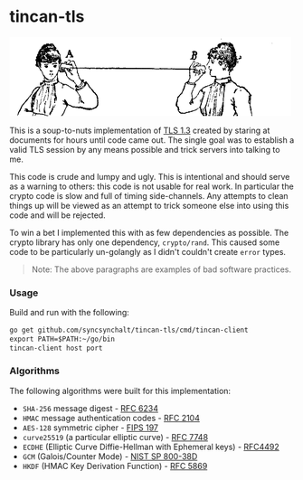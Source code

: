 # tincan-tls

<img src="https://github.com/syncsynchalt/tincan-tls/raw/master/images/tincan.png"
     alt="Lover's telephone" width="498" height="140" />

This is a soup-to-nuts implementation of [TLS 1.3](https://tools.ietf.org/html/rfc8446)
created by staring at documents for hours until code came out.  The
single goal was to establish a valid TLS session by any means
possible and trick servers into talking to me.

This code is crude and lumpy and ugly.  This is intentional and
should serve as a warning to others: this code is not usable for
real work.  In particular the crypto code is slow and full of timing
side-channels.  Any attempts to clean things up will be viewed as
an attempt to trick someone else into using this code and will be
rejected.

To win a bet I implemented this with as few dependencies as possible.
The crypto library has only one dependency, `crypto/rand`.  This
caused some code to be particularly un-golangly as I didn't couldn't
create `error` types.

> Note: The above paragraphs are examples of bad software practices.

### Usage

Build and run with the following:

```
go get github.com/syncsynchalt/tincan-tls/cmd/tincan-client
export PATH=$PATH:~/go/bin
tincan-client host port
```

### Algorithms

The following algorithms were built for this implementation:

* `SHA-256` message digest - [RFC 6234](https://tools.ietf.org/html/rfc6234)
* `HMAC` message authentication codes - [RFC 2104](https://tools.ietf.org/html/rfc2104)
* `AES-128` symmetric cipher - [FIPS 197](https://nvlpubs.nist.gov/nistpubs/FIPS/NIST.FIPS.197.pdf)
* `curve25519` (a particular elliptic curve) - [RFC 7748](https://tools.ietf.org/html/rfc7748)
* `ECDHE` (Elliptic Curve Diffie-Hellman with Ephemeral keys) - [RFC4492](https://tools.ietf.org/html/rfc4492)
* `GCM` (Galois/Counter Mode) - [NIST SP 800-38D](https://csrc.nist.gov/publications/detail/sp/800-38d/final)
* `HKDF` (HMAC Key Derivation Function) - [RFC 5869](https://tools.ietf.org/html/rfc5869)
